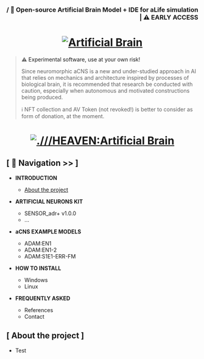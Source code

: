 <a name="top"></a>

<h3 align ="right">/ 🧠 Open-source Artificial Brain Model + IDE for aLife simulation | ⚠️ EARLY ACCESS</h3>

<h1 align="center" >
  <a href="#">
    <img src="https://raw.githubusercontent.com/web4plus/web4plus.github.io/refs/heads/main/titleweb4plus.png" alt="Artificial Brain">
  </a>
</h1>

>
> ⚠️ <a name="warning">Experimental software, use at your own risk!</a>
>
> Since neuromorphic aCNS is a new and under-studied approach in AI that relies on mechanics and architecture inspired by processes of biological brain, it is recommended that research be conducted with caution, especially when autonomous and motivated constructions being produced. 
>
> ℹ️ NFT collection and AV Token (not revoked!) is better to consider as form of donation, at the moment.
>

<h1 align="center" >
  <a href="#">
    <img src="https://github.com/web4plus/web4plus.github.io/blob/main/sandbox_preview.jpg" alt=".///HEAVEN:Artificial Brain">
  </a>
</h1>

## [ 🧭 Navigation >> ]

* <b> INTRODUCTION </b>
  * [ About the project ](https://github.com/web4plus/HEAVEN-Sandbox/blob/en-lang/README.md#--about-the-project-heaven)

* <b> ARTIFICIAL NEURONS KIT</b>
  * SENSOR_adr+ v1.0.0
  * ...

* <b> aCNS EXAMPLE MODELS</b>
  * ADAM:EN1
  * ADAM:EN1-2
  * ADAM:S1E1-ERR-FM

* <b> HOW TO INSTALL </b>
  * Windows
  * Linux


* <b> FREQUENTLY ASKED </b>
  * References
  * Contact

## [ About the project ]

 *  Test


